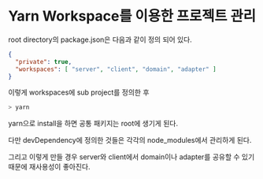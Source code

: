 # Yarn Workspace를 이용한 프로젝트 관리

root directory의 package.json은 다음과 같이 정의 되어 있다.

```json
{
  "private": true,
  "workspaces": [ "server", "client", "domain", "adapter" ]
}
```

이렇게 workspaces에 sub project를 정의한 후 

```sh
> yarn
```

yarn으로 install을 하면 공통 패키지는 root에 생기게 된다.

다만 devDependency에 정의한 것들은 각각의 node_modules에서 관리하게 된다.

그리고 이렇게 만들 경우 server와 client에서 domain이나 adapter를 공유할 수 있기 때문에 재사용성이 좋아진다.